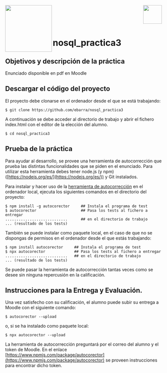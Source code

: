 
<img  align="left" width="150" style="float: left;" src="https://www.upm.es/sfs/Rectorado/Gabinete%20del%20Rector/Logos/UPM/CEI/LOGOTIPO%20leyenda%20color%20JPG%20p.png">
<img  align="right" width="60" style="float: right;" src="http://www.dit.upm.es/figures/logos/ditupm-big.gif">

<br/><br/><br/>

# nosql_practica3
## Objetivos y descripción de la práctica

Enunciado disponible en pdf en Moodle


## Descargar el código del proyecto

El proyecto debe clonarse en el ordenador desde el que se está trabajando:

```
$ git clone https://github.com/ebarra/nosql_practica3
```
A continuación se debe acceder al directorio de trabajo y abrir el fichero index.html con el editor de la elección del alumno.

```
$ cd nosql_practica3
```
## Prueba de la práctica 

Para ayudar al desarrollo, se provee una herramienta de autocorrección que prueba las distintas funcionalidades que se piden en el enunciado. Para utilizar esta herramienta debes tener node.js (y npm) ([https://nodejs.org/es/](https://nodejs.org/es/)) y Git instalados. 

Para instalar y hacer uso de la [herramienta de autocorrección](https://www.npmjs.com/package/autocorector) en el ordenador local, ejecuta los siguientes comandos en el directorio del proyecto:

```
$ npm install -g autocorector     ## Instala el programa de test
$ autocorector                    ## Pasa los tests al fichero a entregar
............................      ## en el directorio de trabajo
... (resultado de los tests)
```
También se puede instalar como paquete local, en el caso de que no se dispongas de permisos en el ordenador desde el que estás trabajando:
```
$ npm install autocorector     ## Instala el programa de test
$ npx autocorector             ## Pasa los tests al fichero a entregar
............................   ## en el directorio de trabajo
... (resultado de los tests)
```

Se puede pasar la herramienta de autocorrección tantas veces como se desee sin ninguna repercusión en la calificación.

## Instrucciones para la Entrega y Evaluación.

Una vez satisfecho con su calificación, el alumno puede subir su entrega a Moodle con el siguiente comando:
```
$ autocorector --upload
```
o, si se ha instalado como paquete local:
```
$ npx autocorector --upload
```

La herramienta de autocorrección preguntará por el correo del alumno y el token de Moodle. En el enlace [https://www.npmjs.com/package/autocorector](https://www.npmjs.com/package/autocorector) se proveen instrucciones para encontrar dicho token.

